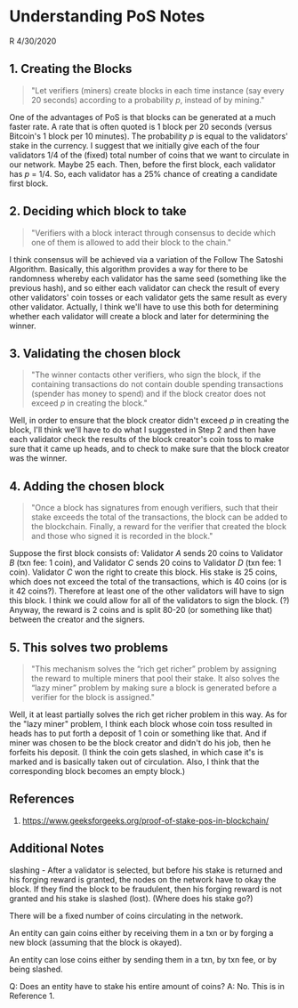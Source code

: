 # Understanding PoS Notes

R 4/30/2020

## 1. Creating the Blocks

> "Let verifiers (miners) create blocks in each time instance (say every 20 seconds) according to a probability _p_, instead of by mining."

One of the advantages of PoS is that blocks can be generated at a much faster rate. A rate that is often quoted is 1 block per 20 seconds (versus Bitcoin's 1 block per 10 minutes). The probability _p_ is equal to the validators' stake in the currency. I suggest that we initially give each of the four validators 1/4 of the (fixed) total number of coins that we want to circulate in our network. Maybe 25 each. Then, before the first block, each validator has _p_ = 1/4. So, each validator has a 25% chance of creating a candidate first block.

## 2. Deciding which block to take

> "Verifiers with a block interact through consensus to decide which one of them is allowed to add their block to the chain."

I think consensus will be achieved via a variation of the Follow The Satoshi Algorithm. Basically, this algorithm provides a way for there to be randomness whereby each validator has the same seed (something like the previous hash), and so either each validator can check the result of every other validators' coin tosses or each validator gets the same result as every other validator. Actually, I think we'll have to use this both for determining whether each validator will create a block and later for determining the winner.

## 3. Validating the chosen block

> "The winner contacts other verifiers, who sign the block, if the containing transactions do not contain double spending transactions (spender has money to spend) and if the block creator does not exceed _p_ in creating the block."

Well, in order to ensure that the block creator didn't exceed _p_ in creating the block, I'll think we'll have to do what I suggested in Step 2 and then have each validator check the results of the block creator's coin toss to make sure that it came up heads, and to check to make sure that the block creator was the winner.

## 4. Adding the chosen block

> "Once a block has signatures from enough verifiers, such that their stake exceeds the total of the transactions, the block can be added to the blockchain. Finally, a reward for the verifier that created the block and those who signed it is recorded in the block."

Suppose the first block consists of: Validator _A_ sends 20 coins to Validator _B_ (txn fee: 1 coin), and Validator _C_ sends 20 coins to Validator _D_ (txn fee: 1 coin). Validator _C_ won the right to create this block. His stake is 25 coins, which does not exceed the total of the transactions, which is 40 coins (or is it 42 coins?). Therefore at least one of the other validators will have to sign this block. I think we could allow for all of the validators to sign the block. (?) Anyway, the reward is 2 coins and is split 80-20 (or something like that) between the creator and the signers.

## 5. This solves two problems

> "This mechanism solves the “rich get richer” problem by assigning the reward to multiple miners that pool their stake. It also solves the “lazy miner” problem by making sure a block is generated before a verifier for the block is assigned."

Well, it at least partially solves the rich get richer problem in this way. As for the "lazy miner" problem, I think each block whose coin toss resulted in heads has to put forth a deposit of 1 coin or something like that. And if miner was chosen to be the block creator and didn't do his job, then he forfeits his deposit. (I think the coin gets slashed, in which case it's is marked and is basically taken out of circulation. Also, I think that the corresponding block becomes an empty block.)

## References

1. https://www.geeksforgeeks.org/proof-of-stake-pos-in-blockchain/

## Additional Notes

slashing - After a validator is selected, but before his stake is returned and his forging reward is
granted, the nodes on the network have to okay the block. If they find the block to be fraudulent,
then his forging reward is not granted and his stake is slashed (lost). (Where does his stake go?)

There will be a fixed number of coins circulating in the network.

An entity can gain coins either by receiving them in a txn or by forging a new block (assuming that
the block is okayed).

An entity can lose coins either by sending them in a txn, by txn fee, or by being slashed.

Q: Does an entity have to stake his entire amount of coins?
A: No. This is in Reference 1.
